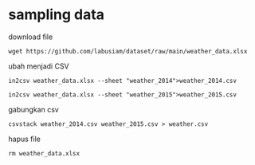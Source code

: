 # sampling data

download file
```
wget https://github.com/labusiam/dataset/raw/main/weather_data.xlsx
```

ubah menjadi CSV
```
in2csv weather_data.xlsx --sheet "weather_2014">weather_2014.csv

in2csv weather_data.xlsx --sheet "weather_2015">weather_2015.csv
```

gabungkan csv
```
csvstack weather_2014.csv weather_2015.csv > weather.csv

```

hapus file
```
rm weather_data.xlsx
```